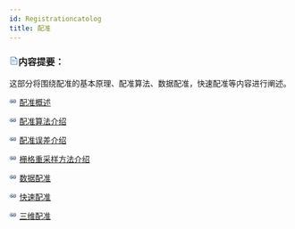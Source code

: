 ```yaml
---
id: Registrationcatolog
title: 配准  
---  
```

 ### ![](../../img/read.gif)内容提要：



 这部分将围绕配准的基本原理、配准算法、数据配准，快速配准等内容进行阐述。



 ![](../../img/smalltitle.png) [配准概述](Registration.html)



 ![](../../img/smalltitle.png) [配准算法介绍](RegistrationMode.html)



 ![](../../img/smalltitle.png) [配准误差介绍](RegistrationError.html)



 ![](../../img/smalltitle.png) [栅格重采样方法介绍](resamplemethod.html)



 ![](../../img/smalltitle.png) [数据配准](RegisteData.html)



 ![](../../img/smalltitle.png) [快速配准](BatchRegistration.html)



 ![](../../img/smalltitle.png) [三维配准](Transformation3D.html)




